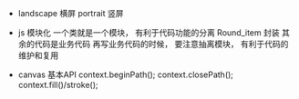 - landscape  横屏  portrait  竖屏

- js 模块化
    一个类就是一个模块， 有利于代码功能的分离
    Round_item 封装
    其余的代码是业务代码
    再写业务代码的时候， 要注意抽离模块， 有利于代码的维护和复用

- canvas 基本API
  context.beginPath();
  context.closePath();
  context.fill()/stroke();